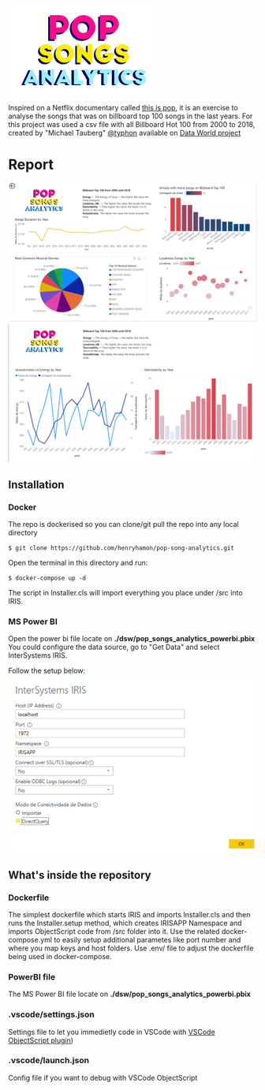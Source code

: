 ![Pop Songs Analytics](./assets/pop_songs_analytics.png)

Inspired on a Netflix documentary called [this is pop](https://www.netflix.com/br/title/81050786), it is an exercise to analyse the songs that was on billboard top 100 songs in the last years.
For this project was used a csv file with all Billboard Hot 100 from 2000 to 2018, created by "Michael Tauberg" [@typhon](https://data.world/typhon) available on [Data World project](https://data.world/typhon/billboard-hot-100-songs-2000-2018-w-spotify-data-lyrics)

# Report

![Report 1](./assets/pop_songs_analytics_1.png)
![Report 2](./assets/pop_songs_analytics_2.png)


## Installation

### Docker
The repo is dockerised so you can  clone/git pull the repo into any local directory

```
$ git clone https://github.com/henryhamon/pop-song-analytics.git
```

Open the terminal in this directory and run:

```
$ docker-compose up -d
```
The script in Installer.cls will import everything you place under /src into IRIS.

### MS Power BI
Open the power bi file locate on __./dsw/pop_songs_analytics_powerbi.pbix__
You could configure the data source, go to "Get Data" and select InterSystems IRIS.

Follow the setup below:

![PowerBI 1](./assets/powerbi_01.png)


## What's inside the repository

### Dockerfile

The simplest dockerfile which starts IRIS and imports Installer.cls and then runs the Installer.setup method, which creates IRISAPP Namespace and imports ObjectScript code from /src folder into it.
Use the related docker-compose.yml to easily setup additional parametes like port number and where you map keys and host folders.
Use .env/ file to adjust the dockerfile being used in docker-compose.

### PowerBI file
The MS Power BI file locate on __./dsw/pop_songs_analytics_powerbi.pbix__


### .vscode/settings.json

Settings file to let you immedietly code in VSCode with [VSCode ObjectScript plugin](https://marketplace.visualstudio.com/items?itemName=daimor.vscode-objectscript))

### .vscode/launch.json
Config file if you want to debug with VSCode ObjectScript
